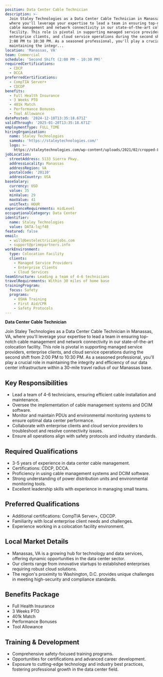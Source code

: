 ```yaml
---
position: Data Center Cable Technician
description: >-
  Join Staley Technologies as a Data Center Cable Technician in Manassas, VA,
  where you'll leverage your expertise to lead a team in ensuring top-notch
  cable management and network connectivity in our state-of-the-art colocation
  facility. This role is pivotal in supporting managed service providers,
  enterprise clients, and cloud service operations during the second shift from
  2:00 PM to 10:30 PM. As a seasoned professional, you'll play a crucial role in
  maintaining the integr...
location: 'Manassas, VA'
team: Commercial
schedule: 'Second Shift (2:00 PM - 10:30 PM)'
requiredCertifications:
  - CDCP
  - DCCA
preferredCertifications:
  - CompTIA Server+
  - CDCDP
benefits:
  - Full Health Insurance
  - 3 Weeks PTO
  - 401k Match
  - Performance Bonuses
  - Tool Allowance
datePosted: '2024-12-18T13:35:18.671Z'
validThrough: '2025-01-20T13:35:18.671Z'
employmentType: FULL_TIME
hiringOrganization:
  name: Staley Technologies
  sameAs: 'https://staleytechnologies.com/'
  logo: >-
    https://staleytechnologies.com/wp-content/uploads/2021/02/cropped-Logo_StaleyTechnologies.png
jobLocation:
  streetAddress: 5133 Sierra Pkwy.
  addressLocality: Manassas
  addressRegion: VA
  postalCode: '20110'
  addressCountry: USA
baseSalary:
  currency: USD
  value: 35
  minValue: 29
  maxValue: 41
  unitText: HOUR
experienceRequirements: midLevel
occupationalCategory: Data Center
identifier:
  name: Staley Technologies
  value: DATA-lqjf48
featured: false
email:
  - will@bestelectricianjobs.com
  - support@primepartners.info
workEnvironment:
  type: Colocation Facility
  clients:
    - Managed Service Providers
    - Enterprise Clients
    - Cloud Services
teamStructure: Leading a team of 4-6 technicians
travelRequirements: Within 30 miles of home base
trainingProgram:
  focus: Safety
  programs:
    - OSHA Training
    - First Aid/CPR
    - Safety Protocols
---
```




**Data Center Cable Technician**

Join Staley Technologies as a Data Center Cable Technician in Manassas, VA, where you'll leverage your expertise to lead a team in ensuring top-notch cable management and network connectivity in our state-of-the-art colocation facility. This role is pivotal in supporting managed service providers, enterprise clients, and cloud service operations during the second shift from 2:00 PM to 10:30 PM. As a seasoned professional, you'll play a crucial role in maintaining the integrity and efficiency of our data center infrastructure within a 30-mile travel radius of our Manassas base.

## Key Responsibilities

- Lead a team of 4-6 technicians, ensuring efficient cable installation and maintenance.
- Oversee the implementation of cable management systems and DCIM software.
- Monitor and maintain PDUs and environmental monitoring systems to ensure optimal data center performance.
- Collaborate with enterprise clients and cloud service providers to troubleshoot and resolve connectivity issues.
- Ensure all operations align with safety protocols and industry standards.

## Required Qualifications

- 3-5 years of experience in data center cable management.
- Certifications: CDCP, DCCA.
- Proficiency in using cable management systems and DCIM software.
- Strong understanding of power distribution units and environmental monitoring tools.
- Excellent leadership skills with experience in managing small teams.

## Preferred Qualifications

- Additional certifications: CompTIA Server+, CDCDP.
- Familiarity with local enterprise client needs and challenges.
- Experience working in a colocation facility environment.

## Local Market Details

- Manassas, VA is a growing hub for technology and data services, offering dynamic opportunities in the data center sector.
- Our clients range from innovative startups to established enterprises requiring robust cloud solutions.
- The region's proximity to Washington, D.C. provides unique challenges in meeting high-security and compliance standards.

## Benefits Package

- Full Health Insurance
- 3 Weeks PTO
- 401k Match
- Performance Bonuses
- Tool Allowance

## Training & Development

- Comprehensive safety-focused training programs.
- Opportunities for certifications and advanced career development.
- Exposure to cutting-edge technology and industry best practices, fostering professional growth in the data center field.
